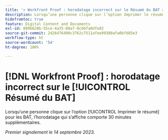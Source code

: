 ```yaml
---
title: '« Workfront Proof : horodatage incorrect sur le Résumé du BAT »'
description: Lorsqu’une personne clique sur l’option Imprimer le résumé pour les BAT, l’horodatage qui s’affiche comporte 30 minutes supplémentaires.
hidefromtoc: true
feature: Digital Content and Documents
exl-id: 089b620b-55ce-4a35-88a7-0cb6fa0dfe82
source-git-commit: 2426476490c3762c7511afee99380afa0bfd85e3
workflow-type: ht
source-wordcount: '54'
ht-degree: 100%

---
```


# [!DNL Workfront Proof] : horodatage incorrect sur le [!UICONTROL Résumé du BAT]

Lorsqu’une personne clique sur l’option [!UICONTROL Imprimer le résumé] pour les BAT, l’horodatage qui s’affiche comporte 30 minutes supplémentaires.

_Premier signalement le 14 septembre 2023._
